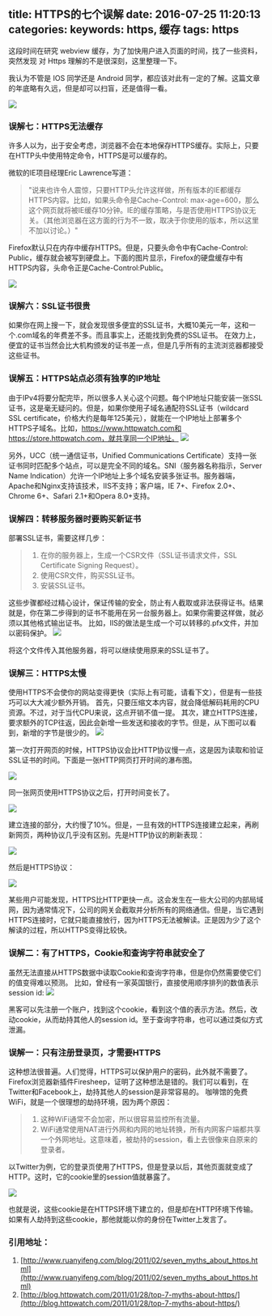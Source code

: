 title: HTTPS的七个误解
date: 2016-07-25 11:20:13
categories:
keywords: https, 缓存
tags: https
---

这段时间在研究 webview 缓存，为了加快用户进入页面的时间，找了一些资料，突然发现 对 Https 理解的不是很深刻，这里整理一下。

我认为不管是 IOS 同学还是 Android 同学，都应该对此有一定的了解。这篇文章的年底略有久远，但是却可以扫盲，还是值得一看。

![](http://image.beekka.com/blog/201102/bg2011021311.jpg)

### 误解七：HTTPS无法缓存
许多人以为，出于安全考虑，浏览器不会在本地保存HTTPS缓存。实际上，只要在HTTP头中使用特定命令，HTTPS是可以缓存的。

微软的IE项目经理Eric Lawrence写道：
> "说来也许令人震惊，只要HTTP头允许这样做，所有版本的IE都缓存HTTPS内容。比如，如果头命令是Cache-Control: max-age=600，那么这个网页就将被IE缓存10分钟。IE的缓存策略，与是否使用HTTPS协议无关。（其他浏览器在这方面的行为不一致，取决于你使用的版本，所以这里不加以讨论。）"

Firefox默认只在内存中缓存HTTPS。但是，只要头命令中有Cache-Control: Public，缓存就会被写到硬盘上。下面的图片显示，Firefox的硬盘缓存中有HTTPS内容，头命令正是Cache-Control:Public。

![](http://image.beekka.com/blog/201102/bg2011021301.png)

### 误解六：SSL证书很贵
如果你在网上搜一下，就会发现很多便宜的SSL证书，大概10美元一年，这和一个.com域名的年费差不多。而且事实上，还能找到免费的SSL证书。
在效力上，便宜的证书当然会比大机构颁发的证书差一点，但是几乎所有的主流浏览器都接受这些证书。

### 误解五：HTTPS站点必须有独享的IP地址
由于IPv4将要分配完毕，所以很多人关心这个问题。每个IP地址只能安装一张SSL证书，这是毫无疑问的。但是，如果你使用子域名通配符SSL证书（wildcard SSL certificate，价格大约是每年125美元），就能在一个IP地址上部署多个HTTPS子域名。比如，https://www.httpwatch.com和https://store.httpwatch.com，就共享同一个IP地址。
![](http://image.beekka.com/blog/201102/bg2011021302.png)

另外，UCC（统一通信证书，Unified Communications Certificate）支持一张证书同时匹配多个站点，可以是完全不同的域名。SNI（服务器名称指示，Server Name Indication）允许一个IP地址上多个域名安装多张证书。服务器端，Apache和Nginx支持该技术，IIS不支持；客户端，IE 7+、Firefox 2.0+、Chrome 6+、Safari 2.1+和Opera 8.0+支持。

### 误解四：转移服务器时要购买新证书
部署SSL证书，需要这样几步：
> 1. 在你的服务器上，生成一个CSR文件（SSL证书请求文件，SSL Certificate Signing Request）。
> 2. 使用CSR文件，购买SSL证书。
> 3. 安装SSL证书。

这些步骤都经过精心设计，保证传输的安全，防止有人截取或非法获得证书。结果就是，你在第二步得到的证书不能用在另一台服务器上。如果你需要这样做，就必须以其他格式输出证书。
比如，IIS的做法是生成一个可以转移的.pfx文件，并加以密码保护。
![](http://image.beekka.com/blog/201102/bg2011021303.png)

将这个文件传入其他服务器，将可以继续使用原来的SSL证书了。

### 误解三：HTTPS太慢
使用HTTPS不会使你的网站变得更快（实际上有可能，请看下文），但是有一些技巧可以大大减少额外开销。
首先，只要压缩文本内容，就会降低解码耗用的CPU资源。不过，对于当代CPU来说，这点开销不值一提。
其次，建立HTTPS连接，要求额外的TCP往返，因此会新增一些发送和接收的字节。但是，从下图可以看到，新增的字节是很少的。
![](http://image.beekka.com/blog/201102/bg2011021304.png)

第一次打开网页的时候，HTTPS协议会比HTTP协议慢一点，这是因为读取和验证SSL证书的时间。下面是一张HTTP网页打开时间的瀑布图。

![](http://image.beekka.com/blog/201102/bg2011021305.png)

同一张网页使用HTTPS协议之后，打开时间变长了。

![](http://image.beekka.com/blog/201102/bg2011021306.png)

建立连接的部分，大约慢了10%。但是，一旦有效的HTTPS连接建立起来，再刷新网页，两种协议几乎没有区别。先是HTTP协议的刷新表现：

![](http://image.beekka.com/blog/201102/bg2011021307.png)

然后是HTTPS协议：

![](http://image.beekka.com/blog/201102/bg2011021308.png)

某些用户可能发现，HTTPS比HTTP更快一点。这会发生在一些大公司的内部局域网，因为通常情况下，公司的网关会截取并分析所有的网络通信。但是，当它遇到HTTPS连接时，它就只能直接放行，因为HTTPS无法被解读。正是因为少了这个解读的过程，所以HTTPS变得比较快。

### 误解二：有了HTTPS，Cookie和查询字符串就安全了
虽然无法直接从HTTPS数据中读取Cookie和查询字符串，但是你仍然需要使它们的值变得难以预测。
比如，曾经有一家英国银行，直接使用顺序排列的数值表示session id:
![](http://image.beekka.com/blog/201102/bg2011021309.png)

黑客可以先注册一个账户，找到这个cookie，看到这个值的表示方法。然后，改动cookie，从而劫持其他人的session id。至于查询字符串，也可以通过类似方式泄漏。

### 误解一：只有注册登录页，才需要HTTPS
这种想法很普遍。人们觉得，HTTPS可以保护用户的密码，此外就不需要了。Firefox浏览器新插件Firesheep，证明了这种想法是错的。我们可以看到，在Twitter和Facebook上，劫持其他人的session是非常容易的。
咖啡馆的免费WiFi，就是一个很理想的劫持环境，因为两个原因：
> 1. 这种WiFi通常不会加密，所以很容易监控所有流量。
> 2.  WiFi通常使用NAT进行外网和内网的地址转换，所有内网客户端都共享一个外网地址。这意味着，被劫持的session，看上去很像来自原来的登录者。

以Twitter为例，它的登录页使用了HTTPS，但是登录以后，其他页面就变成了HTTP。这时，它的cookie里的session值就暴露了。

![](http://image.beekka.com/blog/201102/bg2011021310.png)

也就是说，这些cookie是在HTTPS环境下建立的，但是却在HTTP环境下传输。如果有人劫持到这些cookie，那他就能以你的身份在Twitter上发言了。


### 引用地址：
1. [http://www.ruanyifeng.com/blog/2011/02/seven_myths_about_https.html](http://www.ruanyifeng.com/blog/2011/02/seven_myths_about_https.html)
2. [http://blog.httpwatch.com/2011/01/28/top-7-myths-about-https/](http://blog.httpwatch.com/2011/01/28/top-7-myths-about-https/)